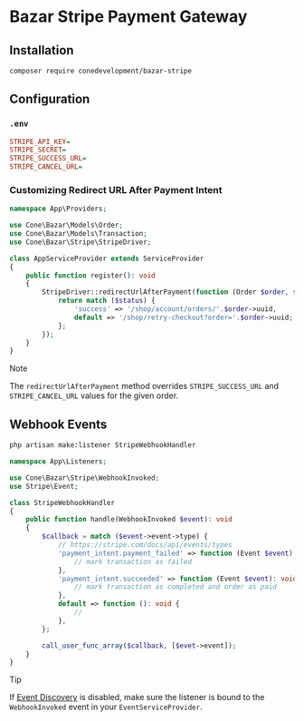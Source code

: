 # Bazar Stripe Payment Gateway

## Installation

```sh
composer require conedevelopment/bazar-stripe
```

## Configuration

### `.env`

```ini
STRIPE_API_KEY=
STRIPE_SECRET=
STRIPE_SUCCESS_URL=
STRIPE_CANCEL_URL=
```

### Customizing Redirect URL After Payment Intent

```php
namespace App\Providers;

use Cone\Bazar\Models\Order;
use Cone\Bazar\Models\Transaction;
use Cone\Bazar\Stripe\StripeDriver;

class AppServiceProvider extends ServiceProvider
{
    public function register(): void
    {
        StripeDriver::redirectUrlAfterPayment(function (Order $order, string $status, Transaction $transaction = null): string {
            return match ($status) {
                'success' => '/shop/account/orders/'.$order->uuid,
                default => '/shop/retry-checkout?order='.$order->uuid;
            };
        });
    }
}
```

> [!NOTE]  
> The `redirectUrlAfterPayment` method overrides `STRIPE_SUCCESS_URL` and `STRIPE_CANCEL_URL` values for the given order.

## Webhook Events

```sh
php artisan make:listener StripeWebhookHandler
```

```php
namespace App\Listeners;

use Cone\Bazar\Stripe\WebhookInvoked;
use Stripe\Event;

class StripeWebhookHandler
{
    public function handle(WebhookInvoked $event): void
    {
        $callback = match ($event->event->type) {
            // https://stripe.com/docs/api/events/types
            'payment_intent.payment_failed' => function (Event $event): void {
                // mark transaction as failed
            },
            'payment_intent.succeeded' => function (Event $event): void {
                // mark transaction as completed and order as paid
            },
            default => function (): void {
                //
            },
        };

        call_user_func_array($callback, [$evet->event]);
    }
}
```

> [!TIP]
> If [Event Discovery](https://laravel.com/docs/master/events#event-discovery) is disabled, make sure the listener is bound to the `WebhookInvoked` event in your `EventServiceProvider`.
